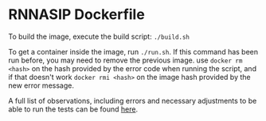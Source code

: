 # RNNASIP Dockerfile

To build the image, execute the build script: `./build.sh`


To get a container inside the image, run `./run.sh`. If this command has been run before, you may need to remove the previous image. use `docker rm <hash>` on the hash provided by the error code when running the script, and if that doesn't work `docker rmi <hash>` on the image hash provided by the new error message.


A full list of observations, including errors and necessary adjustments to be able to run the tests can be found [here](./observations/README.md).
